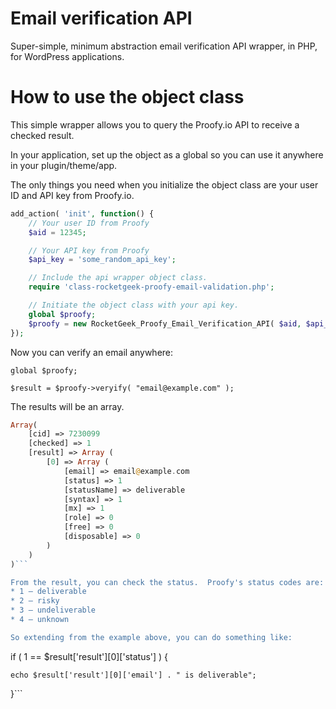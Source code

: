 # Email verification API

Super-simple, minimum abstraction email verification API wrapper, in PHP, for WordPress applications.

# How to use the object class

This simple wrapper allows you to query the Proofy.io API to receive a checked result.

In your application, set up the object as a global so you can use it anywhere in your plugin/theme/app.

The only things you need when you initialize the object class are your user ID and API key from Proofy.io.

```php
add_action( 'init', function() {
	// Your user ID from Proofy
	$aid = 12345;

	// Your API key from Proofy
	$api_key = 'some_random_api_key';

	// Include the api wrapper object class.
	require 'class-rocketgeek-proofy-email-validation.php';

	// Initiate the object class with your api key.
	global $proofy;
	$proofy = new RocketGeek_Proofy_Email_Verification_API( $aid, $api_key );
});
```

Now you can verify an email anywhere:

```
global $proofy;

$result = $proofy->veryify( "email@example.com" );
```

The results will be an array.

```php
Array(
	[cid] => 7230099
	[checked] => 1
	[result] => Array (
		[0] => Array (
			[email] => email@example.com
			[status] => 1
			[statusName] => deliverable
			[syntax] => 1
			[mx] => 1
			[role] => 0
			[free] => 0
			[disposable] => 0
		)
	)
)```

From the result, you can check the status.  Proofy's status codes are:
* 1 – deliverable
* 2 – risky
* 3 – undeliverable
* 4 – unknown

So extending from the example above, you can do something like:

```
if ( 1 == $result['result'][0]['status'] ) {

	echo $result['result'][0]['email'] . " is deliverable";
	
}```
